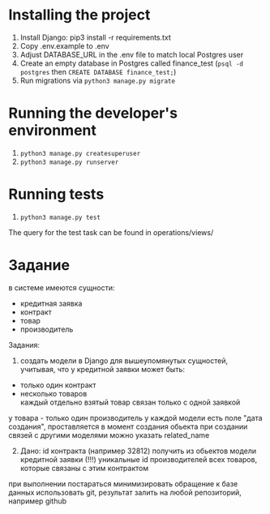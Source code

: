 # Installing the project

1. Install Django: pip3 install -r requirements.txt
2. Copy .env.example to .env
3. Adjust DATABASE_URL in the .env file to match local Postgres user
4. Create an empty database in Postgres called finance_test (`psql -d postgres` then `CREATE DATABASE finance_test;`)
5. Run migrations via `python3 manage.py migrate`

# Running the developer's environment

1. `python3 manage.py createsuperuser`
2. `python3 manage.py runserver`

# Running tests

1. `python3 manage.py test`


The query for the test task can be found in operations/views/ 

# Задание
в системе имеются сущности: 
- кредитная заявка 
- контракт  
- товар 
- производитель 
 
Задания:  
1) создать модели в Django для вышеупомянутых сущностей, учитывая, что у  кредитной 
заявки может быть: 
 - только один контракт 
 -  несколько товаров  
каждый отдельно взятый товар связан только с одной заявкой 
  
у товара - только один производитель 
у каждой модели есть поле "дата создания",  проставляется в момент создания обьекта 
при создании связей с другими моделями  можно указать related_name 
  
  
2) Дано:  id   контракта (например 32812) 
 получить из обьектов модели кредитной заявки (!!!) уникальные id производителей всех 
товаров, которые связаны с этим контрактом 
  
при выполнении постараться минимизировать обращение к базе данных 
использовать git, результат залить на любой репозиторий, например github 
